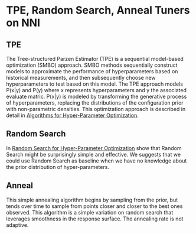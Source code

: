 TPE, Random Search, Anneal Tuners on NNI
===

## TPE

The Tree-structured Parzen Estimator (TPE) is a sequential model-based optimization (SMBO) approach. SMBO methods sequentially construct models to approximate the performance of hyperparameters based on historical measurements, and then subsequently choose new hyperparameters to test based on this model. The TPE approach models P(x|y) and P(y) where x represents hyperparameters and y the associated evaluate matric. P(x|y) is modeled by transforming the generative process of hyperparameters, replacing the distributions of the configuration prior with non-parametric densities. This optimization approach is described in detail in [Algorithms for Hyper-Parameter Optimization](https://papers.nips.cc/paper/4443-algorithms-for-hyper-parameter-optimization.pdf). ​

## Random Search

In [Random Search for Hyper-Parameter Optimization](http://www.jmlr.org/papers/volume13/bergstra12a/bergstra12a.pdf) show that Random Search might be surprisingly simple and effective. We suggests that we could use Random Search as baseline when we have no knowledge about the prior distribution of hyper-parameters.

## Anneal

This simple annealing algorithm begins by sampling from the prior, but tends over time to sample from points closer and closer to the best ones observed. This algorithm is a simple variation on random search that leverages smoothness in the response surface. The annealing rate is not adaptive.